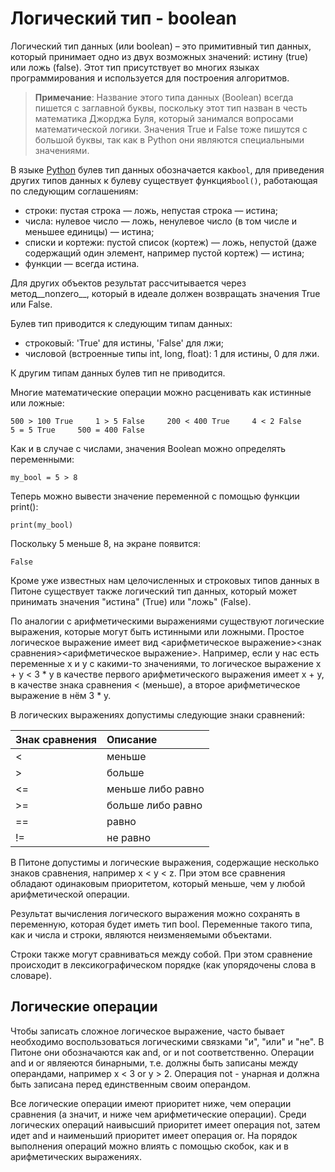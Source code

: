 # Логический тип - boolean

Логический тип данных \(или boolean\) – это примитивный тип данных, который принимает одно из двух возможных значений: истину \(true\) или ложь \(false\). Этот тип присутствует во многих языках программирования и используется для построения алгоритмов.

> **Примечание**: Название этого типа данных \(Boolean\) всегда пишется с заглавной буквы, поскольку этот тип назван в честь математика Джорджа Буля, который занимался вопросами математической логики. Значения True и False тоже пишутся с большой буквы, так как в Python они являются специальными значениями.

В языке [Python](https://ru.wikipedia.org/wiki/Python) булев тип данных обозначается как`bool`, для приведения других типов данных к булеву существует функция`bool()`, работающая по следующим соглашениям:

* строки: пустая строка — ложь, непустая строка — истина;
* числа: нулевое число — ложь, ненулевое число \(в том числе и меньшее единицы\) — истина;
* списки и кортежи: пустой список \(кортеж\) — ложь, непустой \(даже содержащий один элемент, например пустой кортеж\) — истина;
* функции — всегда истина.

Для других объектов результат рассчитывается через метод\_\_nonzero\_\_, который в идеале должен возвращать значения True или False.

Булев тип приводится к следующим типам данных:

* строковый: 'True' для истины, 'False' для лжи;
* числовой \(встроенные типы int, long, float\): 1 для истины, 0 для лжи.

К другим типам данных булев тип не приводится.

Многие математические операции можно расценивать как истинные или ложные:

`500 > 100 True    
1 > 5 False    
200 < 400 True    
4 < 2 False    
5 = 5 True    
500 = 400 False`

Как и в случае с числами, значения Boolean можно определять переменными:

`my_bool = 5 > 8`

Теперь можно вывести значение переменной с помощью функции print\(\):

`print(my_bool)`

Поскольку 5 меньше 8, на экране появится:

`False`

Кроме уже известных нам целочисленных и строковых типов данных в Питоне существует также логический тип данных, который может принимать значения "истина" \(True\) или "ложь" \(False\).

По аналогии с арифметическими выражениями существуют логические выражения, которые могут быть истинными или ложными. Простое логическое выражение имеет вид &lt;арифметическое выражение&gt;&lt;знак сравнения&gt;&lt;арифметическое выражение&gt;. Например, если у нас есть переменные x и y с какими-то значениями, то логическое выражение x + y &lt; 3 \* y в качестве первого арифметического выражения имеет x + y, в качестве знака сравнения &lt; \(меньше\), а второе арифметическое выражение в нём 3 \* y.

В логических выражениях допустимы следующие знаки сравнений:

| Знак сравнения | Описание |
| :--- | :--- |
| &lt; | меньше |
| &gt; | больше |
| &lt;= | меньше либо равно |
| &gt;= | больше либо равно |
| == | равно |
| != | не равно |

В Питоне допустимы и логические выражения, содержащие несколько знаков сравнения, например x &lt; y &lt; z. При этом все сравнения обладают одинаковым приоритетом, который меньше, чем у любой арифметической операции.

Результат вычисления логического выражения можно сохранять в переменную, которая будет иметь тип bool. Переменные такого типа, как и числа и строки, являются неизменяемыми объектами.

Строки также могут сравниваться между собой. При этом сравнение происходит в лексикографическом порядке \(как упорядочены слова в словаре\).

## Логические операции

Чтобы записать сложное логическое выражение, часто бывает необходимо воспользоваться логическими связками "и", "или" и "не". В Питоне они обозначаются как and, or и not соответственно. Операции and и or являеются бинарными, т.е. должны быть записаны между операндами, например x &lt; 3 or y &gt; 2. Операция not - унарная и должна быть записана перед единственным своим операндом.

Все логические операции имеют приоритет ниже, чем операции сравнения \(а значит, и ниже чем арифметические операции\). Среди логических операций наивысший приоритет имеет операция not, затем идет and и наименьший приоритет имеет операция or. На порядок выполнения операций можно влиять с помощью скобок, как и в арифметических выражениях.

